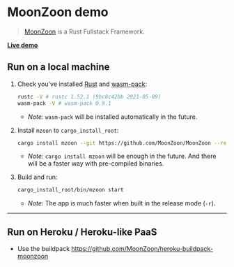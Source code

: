 # MoonZoon demo

> [MoonZoon](http://moonzoon.rs/) is a Rust Fullstack Framework.

**[Live demo](https://moonzoon-demo.herokuapp.com/)**

## Run on a local machine

1. Check you've installed [Rust](https://www.rust-lang.org/) and [wasm-pack](https://rustwasm.github.io/wasm-pack/):
    ```bash
    rustc -V # rustc 1.52.1 (9bc8c42bb 2021-05-09)
    wasm-pack -V # wasm-pack 0.9.1
    ```
    - _Note:_ `wasm-pack` will be installed automatically in the future.

1. Install `mzoon` to `cargo_install_root`:
    ```bash
    cargo install mzoon --git https://github.com/MoonZoon/MoonZoon --rev 599b855 --root cargo_install_root --locked
    ```
    - _Note:_ `cargo install mzoon` will be enough in the future. And there will be a faster way with pre-compiled binaries.

1. Build and run:
    ```bash
    cargo_install_root/bin/mzoon start
    ```
    - _Note_: The app is much faster when built in the release mode (`-r`).

---

## Run on Heroku / Heroku-like PaaS

- Use the buildpack https://github.com/MoonZoon/heroku-buildpack-moonzoon

